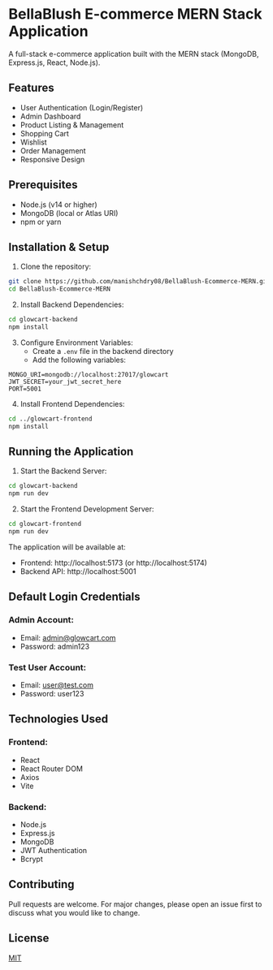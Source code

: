 # BellaBlush E-commerce MERN Stack Application

A full-stack e-commerce application built with the MERN stack (MongoDB, Express.js, React, Node.js).

## Features

- User Authentication (Login/Register)
- Admin Dashboard
- Product Listing & Management
- Shopping Cart
- Wishlist
- Order Management
- Responsive Design

## Prerequisites

- Node.js (v14 or higher)
- MongoDB (local or Atlas URI)
- npm or yarn

## Installation & Setup

1. Clone the repository:
```bash
git clone https://github.com/manishchdry08/BellaBlush-Ecommerce-MERN.git
cd BellaBlush-Ecommerce-MERN
```

2. Install Backend Dependencies:
```bash
cd glowcart-backend
npm install
```

3. Configure Environment Variables:
   - Create a `.env` file in the backend directory
   - Add the following variables:
```
MONGO_URI=mongodb://localhost:27017/glowcart
JWT_SECRET=your_jwt_secret_here
PORT=5001
```

4. Install Frontend Dependencies:
```bash
cd ../glowcart-frontend
npm install
```

## Running the Application

1. Start the Backend Server:
```bash
cd glowcart-backend
npm run dev
```

2. Start the Frontend Development Server:
```bash
cd glowcart-frontend
npm run dev
```

The application will be available at:
- Frontend: http://localhost:5173 (or http://localhost:5174)
- Backend API: http://localhost:5001

## Default Login Credentials

### Admin Account:
- Email: admin@glowcart.com
- Password: admin123

### Test User Account:
- Email: user@test.com
- Password: user123

## Technologies Used

### Frontend:
- React
- React Router DOM
- Axios
- Vite

### Backend:
- Node.js
- Express.js
- MongoDB
- JWT Authentication
- Bcrypt

## Contributing

Pull requests are welcome. For major changes, please open an issue first to discuss what you would like to change.

## License

[MIT](https://choosealicense.com/licenses/mit/)